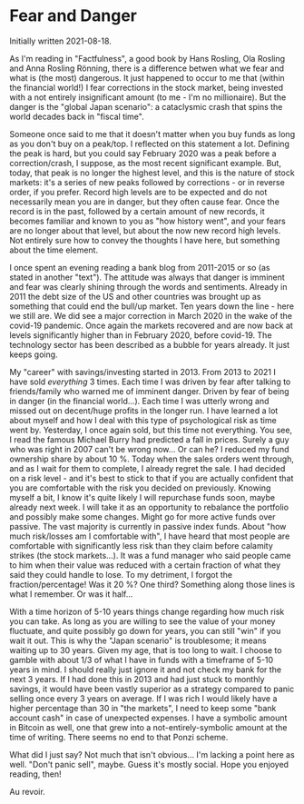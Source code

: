 # Fear and Danger

Initially written 2021-08-18.

As I'm reading in "Factfulness", a good book by Hans Rosling, Ola Rosling and Anna Rosling Rönning, there is a difference betwen what we fear and what is
(the most) dangerous. It just happened to occur to me that (within the financial world!) 
I fear corrections in the stock market, being invested with a not entirely insignificant amount
(to me - I'm no millionaire). But the danger is the "global Japan scenario": a cataclysmic crash that spins the world decades back in "fiscal time".

Someone once said to me that it doesn't matter when you buy funds as long as you don't buy on a peak/top. I reflected on this statement a lot.
Defining the peak is hard, but you could say
February 2020 was a peak before a correction/crash, I suppose, as the most recent significant example. But, today, that peak is no longer the highest level, and
this is the nature of stock markets: it's a series of new peaks followed by corrections - or in reverse order, if you prefer. Record high levels are to
be expected and do not necessarily mean you are in danger, but they often cause fear. Once the record is in the past, followed by a certain amount of new records,
it becomes familiar and known to you as "how history went", and your fears are no longer about that level, 
but about the now new record high levels. Not entirely sure how to convey the thoughts I have here, but something about the time element.

I once spent an evening reading a bank blog from 2011-2015 or so (as stated in another "text"). 
The attitude was always that danger is imminent and fear was clearly shining through
the words and sentiments. Already in 2011 the debt size of the US and other countries was brought up as something that could end the bull/up market. Ten
years down the line - here we still are. We did see a major correction in March 2020 in the wake of the covid-19 pandemic. Once again the markets recovered and
are now back at levels significantly higher than in February 2020, before covid-19. The technology sector has been described as a bubble for years already.
It just keeps going.

My "career" with savings/investing started in 2013. From 2013 to 2021 I have sold _everything_ 3 times. Each time I was driven by fear after
talking to friends/family who warned me of imminent danger. Driven by fear of being in
danger (in the financial world...). Each time I was utterly wrong and missed out on decent/huge profits in the longer run.
I have learned a lot about myself and how I deal with this type of psychological risk as time went by.
Yesterday, I once again sold, but this time not everything. You see,
I read the famous Michael Burry had predicted a fall in prices. Surely a guy who was right in 2007 can't be wrong now... Or can he?
I reduced my fund ownership share by about 10 %. Today when the sales orders went through, and as I wait for them to complete, 
I already regret the sale. I had decided
on a risk level - and it's best to stick to that if you are actually confident that you are comfortable with the risk you decided on previously. Knowing myself
a bit, I know it's quite likely I will repurchase funds soon, maybe already next week. 
I will take it as an opportunity to rebalance the portfolio and possibly make some changes. Might
go for more active funds over passive. The vast majority is currently in passive index funds. About "how much risk/losses am I comfortable with", I have
heard that most people are comfortable with significantly less risk than they claim before calamity strikes (the stock markets...). It was a fund
manager who said people came to him when their value was reduced with a certain fraction of what they said they could handle to lose. To my detriment,
I forgot the fraction/percentage! Was it 20 %? One third? Something along those lines is what I remember. Or was it half...

With a time horizon of 5-10 years things change regarding how much risk you can take. As long as you are willing to see the value of your money fluctuate, and
quite possibly go down for years, you can still "win" if you wait it out. This is why the "Japan scenario" is troublesome; it means waiting up to 30 years.
Given my age, that is too long to wait. 
I choose to gamble with about 1/3 of what I have in funds with a timeframe of 5-10 years in mind. I should really just ignore it and not check my bank
for the next 3 years.
If I had done this in 2013 and had just stuck to monthly savings, it would have been vastly superior as a strategy compared to panic selling once every 3 years 
on average. If I was rich I would likely have a higher percentage than 30 in "the markets", I need to keep some "bank account cash" in case of
 unexpected expenses.  I have a symbolic amount in Bitcoin as well, one that grew into
a not-entirely-symbolic amount at the time of writing. There seems no end to that Ponzi scheme.

What did I just say? Not much that isn't obvious... I'm lacking a point here as well. "Don't panic sell", maybe.
Guess it's mostly social. Hope you enjoyed reading, then!

Au revoir.
